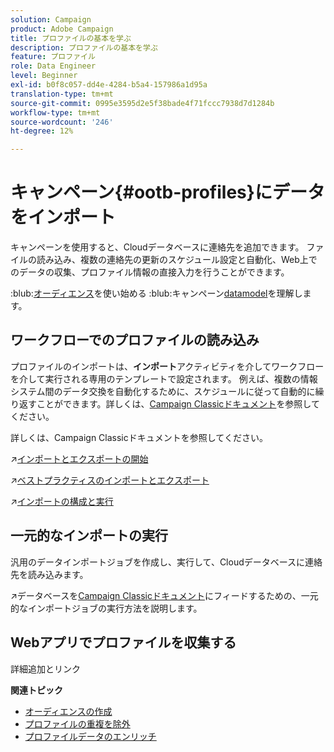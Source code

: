 ```yaml
---
solution: Campaign
product: Adobe Campaign
title: プロファイルの基本を学ぶ
description: プロファイルの基本を学ぶ
feature: プロファイル
role: Data Engineer
level: Beginner
exl-id: b0f8c057-dd4e-4284-b5a4-157986a1d95a
translation-type: tm+mt
source-git-commit: 0995e3595d2e5f38bade4f71fccc7938d7d1284b
workflow-type: tm+mt
source-wordcount: '246'
ht-degree: 12%

---
```


# キャンペーン{#ootb-profiles}にデータをインポート

キャンペーンを使用すると、Cloudデータベースに連絡先を追加できます。 ファイルの読み込み、複数の連絡先の更新のスケジュール設定と自動化、Web上でのデータの収集、プロファイル情報の直接入力を行うことができます。

:blub:[オーディエンス](audiences.md)を使い始める
:blub:キャンペーン[datamodel](../dev/datamodel.md)を理解します。

## ワークフローでのプロファイルの読み込み

プロファイルのインポートは、**インポート**&#x200B;アクティビティを介してワークフローを介して実行される専用のテンプレートで設定されます。 例えば、複数の情報システム間のデータ交換を自動化するために、スケジュールに従って自動的に繰り返すことができます。詳しくは、[Campaign Classicドキュメント](https://experienceleague.adobe.com/docs/campaign-classic/using/getting-started/importing-and-exporting-data/import-export-workflows.html)を参照してください。


詳しくは、Campaign Classicドキュメントを参照してください。

:arrow_upper_right:[インポートとエクスポートの開始](https://experienceleague.adobe.com/docs/campaign-classic/using/getting-started/importing-and-exporting-data/get-started-data-import-export.html)

:arrow_upper_right:[ベストプラクティスのインポートとエクスポート](https://experienceleague.adobe.com/docs/campaign-classic/using/getting-started/importing-and-exporting-data/best-practices/import-export-best-practices.html)

:arrow_upper_right:[インポートの構成と実行](https://experienceleague.adobe.com/docs/campaign-classic/using/getting-started/importing-and-exporting-data/generic-imports-exports/executing-import-jobs.html)

## 一元的なインポートの実行

汎用のデータインポートジョブを作成し、実行して、Cloudデータベースに連絡先を読み込みます。

:arrow_upper_right:データベースを[Campaign Classicドキュメント](https://experienceleague.adobe.com/docs/campaign-classic/using/getting-started/importing-and-exporting-data/generic-imports-exports/about-generic-imports-exports.html)にフィードするための、一元的なインポートジョブの実行方法を説明します。

## Webアプリでプロファイルを収集する

詳細追加とリンク


**関連トピック**

* [オーディエンスの作成](audiences.md)
* [プロファイルの重複を除外](https://experienceleague.adobe.com/docs/campaign-classic/using/automating-with-workflows/use-cases/data-management/deduplication-merge.html)
* [プロファイルデータのエンリッチ](https://experienceleague.adobe.com/docs/campaign-classic/using/automating-with-workflows/use-cases/data-management/enriching-data.html)
